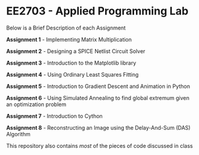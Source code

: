 # EE2703 - Applied Programming Lab
Below is a Brief Description of each Assignment

**Assignment 1** - Implementing Matrix Multiplication

**Assignment 2** - Designing a SPICE Netlist Circuit Solver

**Assignment 3** - Introduction to the Matplotlib library

**Assignment 4** - Using Ordinary Least Squares Fitting

**Assignment 5** - Introduction to Gradient Descent and Animation in Python

**Assignment 6** - Using Simulated Annealing to find global extremum given an optimization problem

**Assignment 7** - Introduction to Cython

**Assignment 8** - Reconstructing an Image using the Delay-And-Sum (DAS) Algorithm

This repository also contains *most* of the pieces of code discussed in class